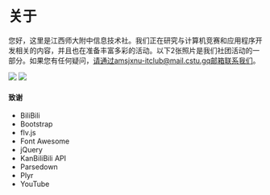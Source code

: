 # 关于

您好，这里是江西师大附中信息技术社。我们正在研究与计算机竞赛和应用程序开发相关的内容，并且也在准备丰富多彩的活动。以下2张照片是我们社团活动的一部分。如果您有任何疑问，请通过amsjxnu-itclub@mail.cstu.gq邮箱联系我们。

<img src="/img/about/about/1" class="img-thumbnail img-fluid col-md-5 p-1 rounded mx-auto">
<img src="/img/about/about/2" class="img-thumbnail img-fluid col-md-5 p-1 rounded mx-auto">

<div class="mt-3"></div>

#### 致谢
- BiliBili
- Bootstrap
- flv.js
- Font Awesome
- jQuery
- KanBiliBili API
- Parsedown
- Plyr
- YouTube